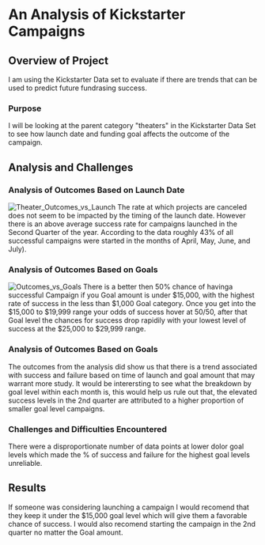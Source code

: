 # An Analysis of Kickstarter Campaigns

## Overview of Project
  I am using the Kickstarter Data set to evaluate if there are trends that can be used to predict future fundrasing success. 
### Purpose
 I will be looking at the parent category "theaters" in the Kickstarter Data Set to see how launch date and funding goal affects the outcome of the campaign.
## Analysis and Challenges

### Analysis of Outcomes Based on Launch Date
![Theater_Outcomes_vs_Launch](https://user-images.githubusercontent.com/104606589/168210485-3febf71f-9afc-415d-865d-3106d47adba4.png)
   The rate at which projects are canceled does not seem to be impacted by the timing of the launch date.  However there is an above average success rate for campaigns launched in the Second Quarter of the year.  According to the data roughly 43% of all successful campaigns were started in the months of April, May, June, and July).
 ### Analysis of Outcomes Based on Goals
 ![Outcomes_vs_Goals](https://user-images.githubusercontent.com/104606589/168210555-096debff-d048-4219-8e11-cc93f6f446c4.png)
  There is a better then 50% chance of havinga  successful Campaign if you Goal amount is under $15,000, with the highest rate of success in the less than $1,000 Goal     category.  Once you get into the $15,000 to $19,999 range your odds of success hover at 50/50, after that Goal level the chances for success drop rapidily with your     lowest level of success at the $25,000 to $29,999 range.  
 ### Analysis of Outcomes Based on Goals
  The outcomes from the analysis did show us that there is a trend associated with success and failure based on time of launch and goal amount that may warrant more       study.  It would be interersting to see what the breakdown by goal level within each month is, this would help us rule out that, the elevated success levels in the 2nd   quarter are attributed to a higher proportion of smaller goal level campaigns.
 ### Challenges and Difficulties Encountered 
  There were a disproportionate number of data points at lower dolor goal levels which made the % of success and failure for the highest goal levels unreliable.         
 ## Results
 If someone was considering launching a campaign I would recomend that they keep it under the $15,000 goal level which will give them a favorable chance of success.  I    would also recomend starting the campaign in the 2nd quarter no matter the Goal amount.

  
